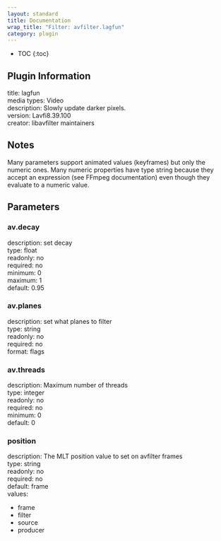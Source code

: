 ```yaml
---
layout: standard
title: Documentation
wrap_title: "Filter: avfilter.lagfun"
category: plugin
---
```

* TOC
{:toc}

## Plugin Information

title: lagfun  
media types:
Video  
description: Slowly update darker pixels.  
version: Lavfi8.39.100  
creator: libavfilter maintainers  

## Notes

Many parameters support animated values (keyframes) but only the numeric ones. Many numeric properties have type string because they accept an expression (see FFmpeg documentation) even though they evaluate to a numeric value.

## Parameters

### av.decay

  
description:
set decay  
type: float  
readonly: no  
required: no  
minimum: 0  
maximum: 1  
default: 0.95  

### av.planes

  
description:
set what planes to filter  
type: string  
readonly: no  
required: no  
format: flags  

### av.threads

  
description:
Maximum number of threads  
type: integer  
readonly: no  
required: no  
minimum: 0  
default: 0  

### position

  
description:
The MLT position value to set on avfilter frames  
type: string  
readonly: no  
required: no  
default: frame  
values:  

* frame
* filter
* source
* producer

